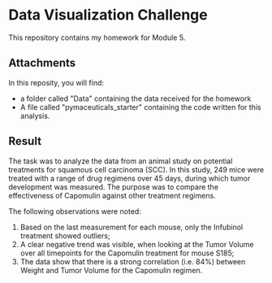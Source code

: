 # Data Visualization Challenge
This repository contains my homework for Module 5.

## Attachments
In this reposity, you will find:
- a folder called "Data" containing the data received for the homework
- A file called "pymaceuticals_starter" containing the code written for this analysis.

## Result
The task was to analyze the data from an animal study on potential treatments for squamous cell carcinoma (SCC). In this study, 249 mice were treated with a range of drug regimens over 45 days, during which tumor development was measured. The purpose was to compare the effectiveness of Capomulin against other treatment regimens.

The following observations were noted:
1. Based on the last measurement for each mouse, only the Infubinol treatment showed outliers;
2. A clear negative trend was visible, when looking at the Tumor Volume over all timepoints for the Capomulin treatment for mouse S185;
3. The data show that there is a strong correlation (i.e. 84%) between Weight and Tumor Volume for the Capomulin regimen.
